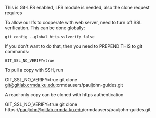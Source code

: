This is Git-LFS enabled, LFS module is needed, also the clone request requires

To allow our lfs to cooperate with web server, need to turn off SSL
verification.  This can be done globally:

    git config --global http.sslverify false

If you don't want to do that, then you need to PREPEND THIS to git commands:
 
    GIT_SSL_NO_VERIFY=true 

To pull a copy with SSH, run

GIT_SSL_NO_VERIFY=true  git clone git@gitlab.crmda.ku.edu:crmdausers/pauljohn-guides.git

A read-only copy can be cloned with https authentication

GIT_SSL_NO_VERIFY=true git clone https://pauljohn@gitlab.crmda.ku.edu/crmdausers/pauljohn-guides.git

